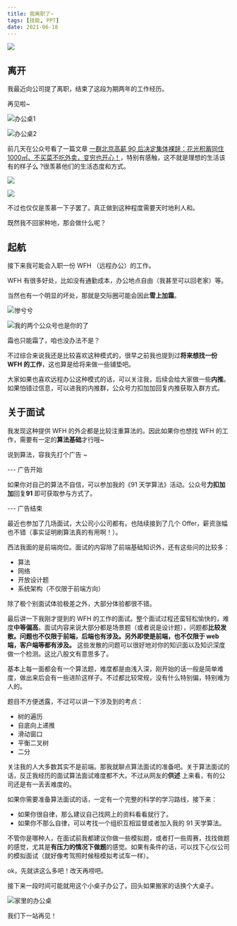 ```yaml
---
title: 我离职了~
tags: [技能, PPT]
date: 2021-06-18
---
```


![](https://p.ipic.vip/d9shrt.jpg)

<!-- more -->

## 离开

我最近向公司提了离职，结束了这段为期两年的工作经历。

再见啦~

![办公桌1](https://p.ipic.vip/j51tdv.jpg)

![办公桌2](https://p.ipic.vip/ltqurb.jpg)

前几天在公众号看了一篇文章 [一群北京高薪 90 后决定集体裸辞：花光积蓄同住 1000㎡、不买菜不吃外卖，变穷也开心！](https://mp.weixin.qq.com/s?__biz=MzAwNjE2NzMyNg==&mid=2650984881&idx=1&sn=0ae79e7fceaa5e2178093312cd1d5095)，特别有感触，这不就是理想的生活该有的样子么 ?很羡慕他们的生活态度和方式。

![](https://p.ipic.vip/mxmi00.jpg)

![](https://p.ipic.vip/d7hcm4.jpg)

不过也仅仅是羡慕一下子罢了。真正做到这种程度需要天时地利人和。

既然我不回家种地，那会做什么呢？

## 起航

接下来我可能会入职一份 WFH （远程办公）的工作。

WFH 有很多好处，比如没有通勤成本，办公地点自由（我甚至可以回老家）等。

当然也有一个明显的坏处，那就是交际圈可能会因此**雪上加霜**。

![惨兮兮](https://p.ipic.vip/3e86xu.jpg)

![我的两个公众号也是你的了](https://p.ipic.vip/kvjll9.jpg)

霜也只能霜了，咱也没办法不是？

不过综合来说我还是比较喜欢这种模式的，很早之前我也提到过**将来想找一份 WFH 的工作**，这也算是给将来做一些铺垫吧。

大家如果也喜欢远程办公这种模式的话，可以关注我，后续会给大家做一些**内推**。如果怕错过信息，可以进我的内推群，公众号力扣加加回复内推获取入群方式。

## 关于面试

我发现这种提供 WFH 的外企都是比较注重算法的。因此如果你也想找 WFH 的工作，需要有一定的**算法基础**才行哦~

说到算法，容我先打个广告 ~

--- 广告开始

如果你对自己的算法不自信，可以参加我的《91 天学算法》活动。公众号**力扣加加**回复**91** 即可获取参与方式了。

--- 广告结束

最近也参加了几场面试，大公司小公司都有。也陆续接到了几个 Offer，薪资涨幅也不错（事实证明刷算法真的有用啊！）。

西法我面的是前端岗位。面试的内容除了前端基础知识外，还有这些问的比较多：

- 算法
- 网络
- 开放设计题
- 系统架构（不仅限于前端方向）

除了极个别面试体验极差之外，大部分体验都很不错。

最后讲一下我刚才提到的 WFH 的工作的面试。整个面试过程还蛮轻松愉快的，难度**中等偏高**。面试内容来说大部分都是场景题（或者说是设计题），问题都**比较发散。问题也不仅限于前端，后端也有涉及。另外即使是前端，也不仅限于 web 端，客户端等都有涉及。** 这些发散的问题可以很好地对你的知识面以及知识深度做一个检测。这比八股文有意思多了。

基本上每一面都会有一个算法题，难度都是由浅入深，刚开始的话一般是简单难度，做出来后会有一些进阶这样子。不过都比较常规，没有什么特别偏，特别难为人的。

题目不方便透露，不过可以讲一下涉及到的考点：

- 树的遍历
- 自底向上递推
- 滑动窗口
- 平衡二叉树
- 二分

关注我的人大多数其实不是前端。那我就聊点算法面试的准备吧。关于算法面试的话，反正我经历的面试算法面试难度都不大。不过从网友的**供述** 上来看，有的公司还是有一丢丢难度的。

如果你需要准备算法面试的话，一定有一个完整的科学的学习路线，接下来：

- 如果你很自律，那么建议自己找网上的资料看看就行了。
- 如果你不那么自律，可以考找一个组织互相监督或者加入我的 91 天学算法。

不管你是哪种人，在面试前我都建议你做一些模拟题，或者打一些周赛，找找做题的感觉，尤其是**有压力的情况下做题**的感觉。如果有条件的话，可以找下心仪公司的模拟面试（就好像考驾照时候租模拟考试车一样）。

ok，先就讲这么多吧！改天再唠吧。

接下来一段时间可能就用这个小桌子办公了。回头如果搬家的话换个大桌子。

![家里的办公桌](https://p.ipic.vip/js65s2.jpg)

我们下一站再见！
